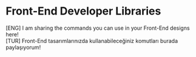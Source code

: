 # Front-End Developer Libraries
[ENG] I am sharing the commands you can use in your Front-End designs here! <br>
[TUR] Front-End tasarımlarınızda kullanabileceğiniz komutları burada paylaşıyorum!


